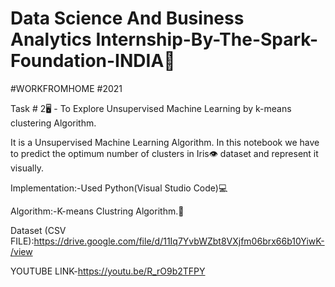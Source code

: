 # Data Science And Business Analytics Internship-By-The-Spark-Foundation-INDIA🌟
#WORKFROMHOME
#2021

Task # 2🖥 - To Explore Unsupervised Machine Learning by k-means clustering Algorithm.

It is a Unsupervised Machine Learning Algorithm. 
In this notebook we have to predict the optimum number of clusters in Iris👁 dataset and represent it visually.

Implementation:-Used Python(Visual Studio Code)💻

Algorithm:-K-means Clustring Algorithm.🌟


Dataset (CSV FILE):https://drive.google.com/file/d/11Iq7YvbWZbt8VXjfm06brx66b10YiwK-/view

YOUTUBE LINK-https://youtu.be/R_rO9b2TFPY

